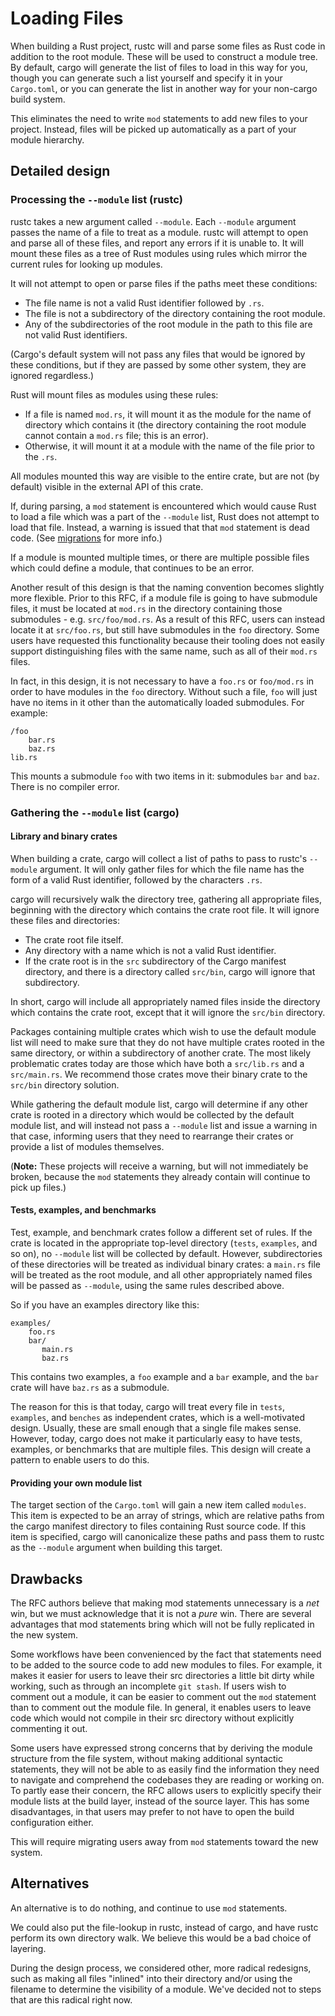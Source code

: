 # Loading Files

When building a Rust project, rustc will and parse some files as Rust code in
addition to the root module. These will be used to construct a module tree. By
default, cargo will generate the list of files to load in this way for you,
though you can generate such a list yourself and specify it in your
`Cargo.toml`, or you can generate the list in another way for your non-cargo
build system.

This eliminates the need to write `mod` statements to add new files to your
project. Instead, files will be picked up automatically as a part of your
module hierarchy.

## Detailed design

### Processing the `--module` list (rustc)

rustc takes a new argument called `--module`. Each `--module` argument passes
the name of a file to treat as a module. rustc will attempt to open and parse
all of these files, and report any errors if it is unable to. It will mount
these files as a tree of Rust modules using rules which mirror the current
rules for looking up modules.

It will not attempt to open or parse files if the paths meet these conditions:

* The file name is not a valid Rust identifier followed by `.rs`.
* The file is not a subdirectory of the directory containing the root module.
* Any of the subdirectories of the root module in the path to this file are not
valid Rust identifiers.

(Cargo's default system will not pass any files that would be ignored by these
conditions, but if they are passed by some other system, they are ignored
regardless.)

Rust will mount files as modules using these rules:

* If a file is named `mod.rs`, it will mount it as the module for the name of
directory which contains it (the directory containing the root module cannot
contain a `mod.rs` file; this is an error).
* Otherwise, it will mount it at a module with the name of the file prior to
the `.rs`.

All modules mounted this way are visible to the entire crate, but are not (by
default) visible in the external API of this crate.

If, during parsing, a `mod` statement is encountered which would cause Rust to
load a file which was a part of the `--module` list, Rust does not
attempt to load that file. Instead, a warning is issued that that `mod`
statement is dead code. (See [migrations][migrations] for more info.)

If a module is mounted multiple times, or there are multiple possible files
which could define a module, that continues to be an error.

Another result of this design is that the naming convention becomes slightly
more flexible. Prior to this RFC, if a module file is going to have submodule
files, it must be located at `mod.rs` in the directory containing those
submodules - e.g. `src/foo/mod.rs`. As a result of this RFC, users can instead
locate it at `src/foo.rs`, but still have submodules in the `foo` directory.
Some users have requested this functionality because their tooling does not
easily support distinguishing files with the same name, such as all of their
`mod.rs` files.

In fact, in this design, it is not necessary to have a `foo.rs` or `foo/mod.rs`
in order to have modules in the `foo` directory. Without such a file, `foo`
will just have no items in it other than the automatically loaded submodules.
For example:

```
/foo
    bar.rs
    baz.rs
lib.rs
```

This mounts a submodule `foo` with two items in it: submodules `bar` and `baz`.
There is no compiler error.

### Gathering the `--module` list (cargo)

#### Library and binary crates

When building a crate, cargo will collect a list of paths to pass to rustc's 
`--module` argument. It will only gather files for which the file name
has the form of a valid Rust identifier, followed by the characters `.rs`.

cargo will recursively walk the directory tree, gathering all appropriate
files, beginning with the directory which contains the crate root file. It will
ignore these files and directories:

* The crate root file itself.
* Any directory with a name which is not a valid Rust identifier.
* If the crate root is in the `src` subdirectory of the Cargo manifest
directory, and there is a directory called `src/bin`, cargo will ignore that
subdirectory.

In short, cargo will include all appropriately named files inside the directory
which contains the crate root, except that it will ignore the `src/bin`
directory.

Packages containing multiple crates which wish to use the default module list
will need to make sure that they do not have multiple crates rooted in the same
directory, or within a subdirectory of another crate. The most likely
problematic crates today are those which have both a `src/lib.rs` and a
`src/main.rs`. We recommend those crates move their binary crate to the
`src/bin` directory solution.

While gathering the default module list, cargo will determine if any other
crate is rooted in a directory which would be collected by the default module
list, and will instead not pass a `--module` list and issue a warning in
that case, informing users that they need to rearrange their crates or provide
a list of modules themselves.

(**Note:** These projects will receive a warning, but will not immediately be
broken, because the `mod` statements they already contain will continue to pick
up files.)

#### Tests, examples, and benchmarks

Test, example, and benchmark crates follow a different set of rules. If the
crate is located in the appropriate top-level directory (`tests`, `examples`,
and so on), no `--module` list will be collected by default. However,
subdirectories of these directories will be treated as individual binary
crates: a `main.rs` file will be treated as the root module, and all other
appropriately named files will be passed as `--module`, using the same
rules described above.

So if you have an examples directory like this:

```
examples/
    foo.rs
    bar/
       main.rs
       baz.rs
```

This contains two examples, a `foo` example and a `bar` example, and the `bar`
crate will have `baz.rs` as a submodule.

The reason for this is that today, cargo will treat every file in `tests`,
`examples`, and `benches` as independent crates, which is a well-motivated
design. Usually, these are small enough that a single file makes sense.
However, today, cargo does not make it particularly easy to have tests,
examples, or benchmarks that are multiple files. This design will create a
pattern to enable users to do this.

#### Providing your own module list

The target section of the `Cargo.toml` will  gain a new item called `modules`.
This item is expected to be an array of strings, which are relative paths from
the cargo manifest directory to files containing Rust source code. If this item
is specified, cargo will canonicalize these paths and pass them to rustc as the
`--module` argument when building this target.

## Drawbacks

The RFC authors believe that making mod statements unnecessary is a *net* win,
but we must acknowledge that it is not a *pure* win. There are several
advantages that mod statements bring which will not be fully replicated in the
new system.

Some workflows have been convenienced by the fact that statements need to be
added to the source code to add new modules to files. For example, it makes it
easier for users to leave their src directories a little bit dirty while
working, such as through an incomplete `git stash`. If users wish to comment
out a module, it can be easier to comment out the `mod` statement than to
comment out the module file. In general, it enables users to leave code which
would not compile in their src directory without explicitly commenting it out.

Some users have expressed strong concerns that by deriving the module structure
from the file system, without making additional syntactic statements, they will
not be able to as easily find the information they need to navigate and
comprehend the codebases they are reading or working on. To partly ease their
concern, the RFC allows users to explicitly specify their module lists at the
build layer, instead of the source layer. This has some disadvantages, in that
users may prefer to not have to open the build configuration either.

This will require migrating users away from `mod` statements toward the new
system.

## Alternatives

An alternative is to do nothing, and continue to use `mod` statements.

We could also put the file-lookup in rustc, instead of cargo, and have rustc
perform its own directory walk. We believe this would be a bad choice of
layering.

During the design process, we considered other, more radical redesigns, such as
making all files "inlined" into their directory and/or using the filename to
determine the visibility of a module. We've decided not to steps that are this
radical right now.

[migrations]: detailed-design/migrations.md

